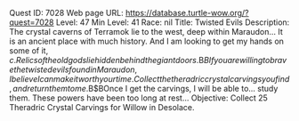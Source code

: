 Quest ID: 7028
Web page URL: https://database.turtle-wow.org/?quest=7028
Level: 47
Min Level: 41
Race: nil
Title: Twisted Evils
Description: The crystal caverns of Terramok lie to the west, deep within Maraudon... It is an ancient place with much history. And I am looking to get my hands on some of it, $c. Relics of the old gods lie hidden behind the giant doors.$B$BIf you are willing to brave the twisted evils found in Maraudon, I believe I can make it worth your time. Collect the theradric crystal carvings you find, and return them to me.$B$BOnce I get the carvings, I will be able to... study them. These powers have been too long at rest... 
Objective: Collect 25 Theradric Crystal Carvings for Willow in Desolace.
